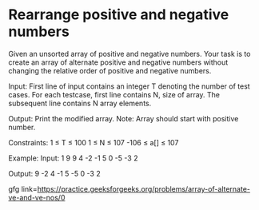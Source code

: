 # Rearrange positive and negative numbers
Given an unsorted array of positive and negative numbers. Your task is to create an array of alternate positive and negative numbers without changing the relative order of positive and negative numbers.

Input:
First line of input contains an integer T denoting the number of test cases. For each testcase, first line contains N, size of array. The subsequent line contains N array elements.

Output:
Print the modified array.
Note: Array should start with positive number.

Constraints:
1 ≤ T ≤ 100
1 ≤ N ≤ 107
-106 ≤ a[] ≤ 107

Example:
Input:
1
9
9 4 -2 -1 5 0 -5 -3 2

Output:
9 -2 4 -1 5 -5 0 -3 2

gfg link=https://practice.geeksforgeeks.org/problems/array-of-alternate-ve-and-ve-nos/0
